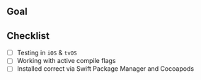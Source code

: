 ## Goal
<!--- Provide details about reason changes. -->

## Checklist
<!--- Go over all the following points, and put an `x` in all the boxes that apply. -->
- [ ] Testing in `iOS` & `tvOS`
- [ ] Working with active compile flags
- [ ] Installed correct via Swift Package Manager and Cocoapods
